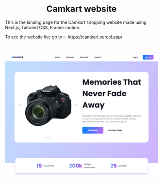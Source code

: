 <h1 align='center'>Camkart website</h1>

This is the landing page for the Camkart shopping website made using Next.js, Tailwind CSS, Framer motion.

To see the website live go to :- https://camkart.vercel.app/

&nbsp;

![alt text](https://github.com/mrpranavr/camkart-website/blob/main/Demo_image.png?raw=true)
